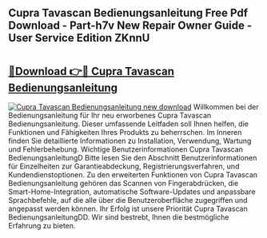 ## Cupra Tavascan Bedienungsanleitung Free Pdf Download - Part-h7v New Repair Owner Guide - User Service Edition ZKnnU

# <h2><a href="http://df5bo6j.blite.top/?on=Cupra+Tavascan+Bedienungsanleitung">🔗Download 👉🔴 Cupra Tavascan Bedienungsanleitung</a></h2>

[![Cupra Tavascan Bedienungsanleitung new download](https://i.imgur.com/lujVjoI.png)](http://df5bo6j.blite.top/?on=Cupra+Tavascan+Bedienungsanleitung)
Willkommen bei der Bedienungsanleitung für Ihr neu erworbenes Cupra Tavascan Bedienungsanleitung. Dieser umfassende Leitfaden soll Ihnen helfen, die Funktionen und Fähigkeiten Ihres Produkts zu beherrschen. Im Inneren finden Sie detaillierte Informationen zu Installation, Verwendung, Wartung und Fehlerbehebung. Wichtige Benutzerinformationen Cupra Tavascan BedienungsanleitungD Bitte lesen Sie den Abschnitt Benutzerinformationen für Einzelheiten zur Garantieabdeckung, Registrierungsverfahren, und Kundendienstoptionen. Zu den erweiterten Funktionen von Cupra Tavascan Bedienungsanleitung gehören das Scannen von Fingerabdrücken, die Smart-Home-Integration, automatische Software-Updates und anpassbare Sprachbefehle, auf die alle über die Benutzeroberfläche zugegriffen und angepasst werden können. Ihr Erfolg ist unsere Priorität Cupra Tavascan BedienungsanleitungDD. Wir sind bestrebt, Ihnen die bestmögliche Erfahrung zu bieten.
